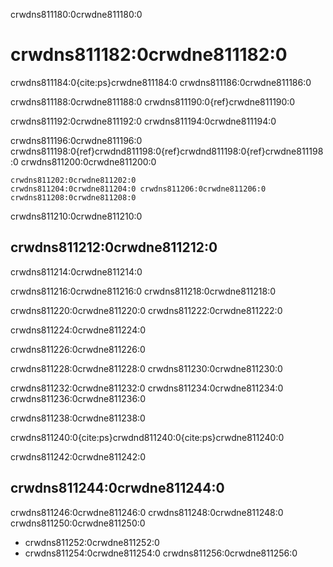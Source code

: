 crwdns811180:0crwdne811180:0
# crwdns811182:0crwdne811182:0

crwdns811184:0{cite:ps}crwdne811184:0 crwdns811186:0crwdne811186:0

crwdns811188:0crwdne811188:0 crwdns811190:0{ref}crwdne811190:0

crwdns811192:0crwdne811192:0 crwdns811194:0crwdne811194:0

crwdns811196:0crwdne811196:0 crwdns811198:0{ref}crwdnd811198:0{ref}crwdnd811198:0{ref}crwdne811198:0 crwdns811200:0crwdne811200:0

```{figure} ../../figures/fair-principles.jpg
crwdns811202:0crwdne811202:0
crwdns811204:0crwdne811204:0 crwdns811206:0crwdne811206:0 crwdns811208:0crwdne811208:0
```

crwdns811210:0crwdne811210:0
## crwdns811212:0crwdne811212:0

crwdns811214:0crwdne811214:0

crwdns811216:0crwdne811216:0 crwdns811218:0crwdne811218:0

crwdns811220:0crwdne811220:0 crwdns811222:0crwdne811222:0

crwdns811224:0crwdne811224:0

crwdns811226:0crwdne811226:0

crwdns811228:0crwdne811228:0 crwdns811230:0crwdne811230:0

crwdns811232:0crwdne811232:0 crwdns811234:0crwdne811234:0 crwdns811236:0crwdne811236:0

crwdns811238:0crwdne811238:0

crwdns811240:0{cite:ps}crwdnd811240:0{cite:ps}crwdne811240:0


crwdns811242:0crwdne811242:0
## crwdns811244:0crwdne811244:0

crwdns811246:0crwdne811246:0 crwdns811248:0crwdne811248:0 crwdns811250:0crwdne811250:0
* crwdns811252:0crwdne811252:0
* crwdns811254:0crwdne811254:0 crwdns811256:0crwdne811256:0
